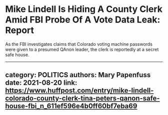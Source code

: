 # Mike Lindell Is Hiding A County Clerk Amid FBI Probe Of A Vote Data Leak: Report

As the FBI investigates claims that Colorado voting machine passwords were given to a presumed QAnon leader, the clerk is reportedly at a secret safe house.

---
category: POLITICS
authors: Mary Papenfuss
date: 2021-08-20
link: https://www.huffpost.com/entry/mike-lindell-colorado-county-clerk-tina-peters-qanon-safe-house-fbi_n_611ef596e4b0ff60bf7eba69
---
